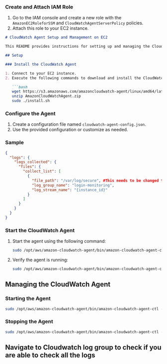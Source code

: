 ### Create and Attach IAM Role

1. Go to the IAM console and create a new role with the `AmazonEC2RoleforSSM` and `CloudWatchAgentServerPolicy` policies.
2. Attach this role to your EC2 instance.

```markdown
# CloudWatch Agent Setup and Management on EC2

This README provides instructions for setting up and managing the CloudWatch Agent on an Amazon EC2 instance.

## Setup

### Install the CloudWatch Agent

1. Connect to your EC2 instance.
2. Execute the following commands to download and install the CloudWatch Agent:

   ```bash
   wget https://s3.amazonaws.com/amazoncloudwatch-agent/linux/amd64/latest/AmazonCloudWatchAgent.zip
   unzip AmazonCloudWatchAgent.zip
   sudo ./install.sh
   ```

### Configure the Agent

1. Create a configuration file named `cloudwatch-agent-config.json`.
2. Use the provided configuration or customize as needed.

### Sample

```json
{
  "logs": {
    "logs_collected": {
      "files": {
        "collect_list": [
          {
            "file_path": "/var/log/secure", #This needs to be changed to the path of the log file you want to monitor
            "log_group_name": "login-monitoring",
            "log_stream_name": "{instance_id}"
          }
        ]
      }
    }
  }
}
```


### Start the CloudWatch Agent

1. Start the agent using the following command:

   ```bash
   sudo /opt/aws/amazon-cloudwatch-agent/bin/amazon-cloudwatch-agent-ctl -a fetch-config -m ec2 -c file:cloudwatch-agent-config.json -s
   ```

2. Verify the agent is running:

   ```bash
   sudo /opt/aws/amazon-cloudwatch-agent/bin/amazon-cloudwatch-agent-ctl -m ec2 -a status
   ```

## Managing the CloudWatch Agent

### Starting the Agent

```bash
sudo /opt/aws/amazon-cloudwatch-agent/bin/amazon-cloudwatch-agent-ctl -a fetch-config -m ec2 -c file:/path/to/your/config.json -s
```

### Stopping the Agent

```bash
sudo /opt/aws/amazon-cloudwatch-agent/bin/amazon-cloudwatch-agent-ctl -m ec2 -a stop
```

## Navigate to Cloudwatch log group to check if you are able to check all the logs